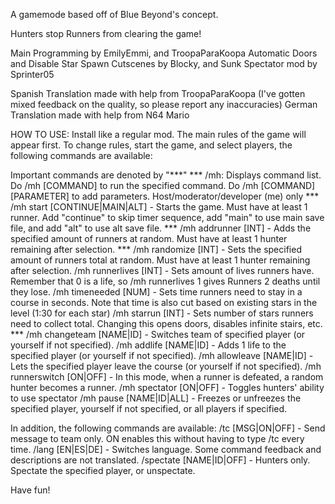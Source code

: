 A gamemode based off of Blue Beyond's concept.

Hunters stop Runners from clearing the game!

Main Programming by EmilyEmmi, and TroopaParaKoopa
Automatic Doors and Disable Star Spawn Cutscenes by Blocky, and Sunk
Spectator mod by Sprinter05

Spanish Translation made with help from TroopaParaKoopa (I've gotten mixed feedback on the quality, so please report any inaccuracies)
German Translation made with help from N64 Mario

HOW TO USE:
Install like a regular mod. The main rules of the game will appear first. To change rules, start the game, and select players, the following commands are available:

Important commands are denoted by "***"
*** /mh: Displays command list. Do /mh [COMMAND] to run the specified command. Do /mh [COMMAND] [PARAMETER] to add parameters. Host/moderator/developer (me) only
*** /mh start [CONTINUE|MAIN|ALT] - Starts the game. Must have at least 1 runner. Add "continue" to skip timer sequence, add "main" to use main save file, and add "alt" to use alt save file.
*** /mh addrunner [INT] - Adds the specified amount of runners at random. Must have at least 1 hunter remaining after selection.
*** /mh randomize [INT] - Sets the specified amount of runners total at random. Must have at least 1 hunter remaining after selection.
/mh runnerlives [INT] - Sets amount of lives runners have. Remember that 0 is a life, so /mh runnerlives 1 gives Runners 2 deaths until they lose.
/mh timeneeded [NUM] - Sets time runners need to stay in a course in seconds. Note that time is also cut based on existing stars in the level (1:30 for each star)
/mh starrun [INT] - Sets number of stars runners need to collect total. Changing this opens doors, disables infinite stairs, etc.
*** /mh changeteam [NAME|ID] - Switches team of specified player (or yourself if not specified).
/mh addlife [NAME|ID] - Adds 1 life to the specified player (or yourself if not specified).
/mh allowleave [NAME|ID] - Lets the specified player leave the course (or yourself if not specified).
/mh runnerswitch [ON|OFF] - In this mode, when a runner is defeated, a random hunter becomes a runner.
/mh spectator [ON|OFF] - Toggles hunters' ability to use spectator
/mh pause [NAME|ID|ALL] - Freezes or unfreezes the specified player, yourself if not specified, or all players if specified.

In addition, the following commands are available:
/tc [MSG|ON|OFF] - Send message to team only. ON enables this without having to type /tc every time.
/lang [EN|ES|DE] - Switches language. Some command feedback and descriptions are not translated.
/spectate [NAME|ID|OFF] - Hunters only. Spectate the specified player, or unspectate.

Have fun!